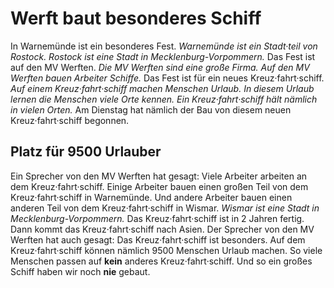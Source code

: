 # Werft baut besonderes Schiff

In Warnemünde ist ein besonderes Fest. 
*Warnemünde ist ein Stadt·teil von Rostock.* 
*Rostock ist eine Stadt in Mecklenburg-Vorpommern.* Das Fest ist auf den MV Werften. 
*Die MV Werften sind eine große Firma.* 
*Auf den MV Werften bauen Arbeiter Schiffe.* Das Fest ist für ein neues Kreuz·fahrt·schiff. 
*Auf einem Kreuz·fahrt·schiff machen Menschen Urlaub.* 
*In diesem Urlaub lernen die Menschen viele Orte kennen.* 
*Ein Kreuz·fahrt·schiff hält nämlich in vielen Orten.* Am Dienstag hat nämlich der Bau von diesem neuen Kreuz·fahrt·schiff begonnen. 

## Platz für 9500 Urlauber
Ein Sprecher von den MV Werften hat gesagt: Viele Arbeiter arbeiten an dem Kreuz·fahrt·schiff. Einige Arbeiter bauen einen großen Teil von dem Kreuz·fahrt·schiff in Warnemünde. Und andere Arbeiter bauen einen anderen Teil von dem Kreuz·fahrt·schiff in Wismar. 
*Wismar ist eine Stadt in Mecklenburg-Vorpommern.* Das Kreuz·fahrt·schiff ist in 2 Jahren fertig. Dann kommt das Kreuz·fahrt·schiff nach Asien. Der Sprecher von den MV Werften hat auch gesagt: Das Kreuz·fahrt·schiff ist besonders. Auf dem Kreuz·fahrt·schiff können nämlich 9500 Menschen Urlaub machen. So viele Menschen passen auf **kein** anderes Kreuz·fahrt·schiff. Und so ein großes Schiff haben wir noch **nie** gebaut. 
